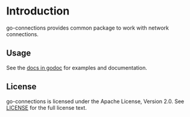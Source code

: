 # Introduction

go-connections provides common package to work with network connections.

## Usage

See the [docs in godoc](https://godoc.org/github.com/docker/go-connections) for examples and documentation.

## License

go-connections is licensed under the Apache License, Version 2.0. See [LICENSE](LICENSE) for the full license text.

